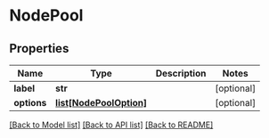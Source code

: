 # NodePool

## Properties
Name | Type | Description | Notes
------------ | ------------- | ------------- | -------------
**label** | **str** |  | [optional] 
**options** | [**list[NodePoolOption]**](NodePoolOption.md) |  | [optional] 

[[Back to Model list]](../README.md#documentation-for-models) [[Back to API list]](../README.md#documentation-for-api-endpoints) [[Back to README]](../README.md)


